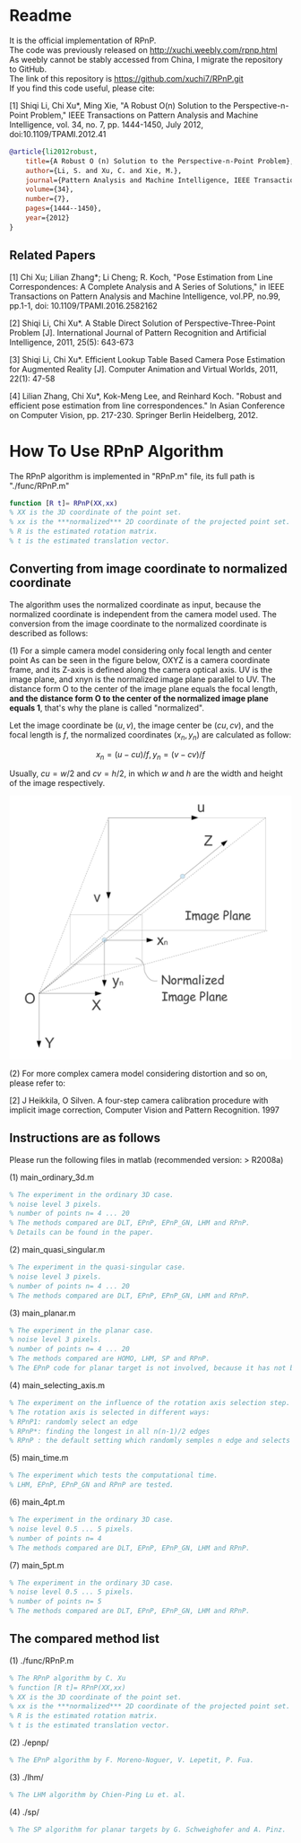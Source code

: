 # Readme

It is the official implementation of RPnP.  
The code was previously released on http://xuchi.weebly.com/rpnp.html  
As weebly cannot be stably accessed from China, I migrate the repository to GitHub.  
The link of this repository is https://github.com/xuchi7/RPnP.git  
If you find this code useful, please cite:

[1] Shiqi Li, Chi Xu*, Ming Xie, "A Robust O(n) Solution  to the Perspective-n-Point Problem," IEEE Transactions on  Pattern Analysis and Machine Intelligence, vol. 34, no. 7, pp. 1444-1450,  July 2012, doi:10.1109/TPAMI.2012.41

```bibtex
@article{li2012robust,
    title={A Robust O (n) Solution to the Perspective-n-Point Problem},
    author={Li, S. and Xu, C. and Xie, M.},
    journal={Pattern Analysis and Machine Intelligence, IEEE Transactions on},
    volume={34},
    number={7},
    pages={1444--1450},
    year={2012}
}
```

## Related Papers

[1] Chi Xu; Lilian Zhang*; Li Cheng; R. Koch, "Pose Estimation from Line Correspondences: A Complete Analysis and A Series of Solutions," in IEEE Transactions on Pattern Analysis and Machine Intelligence, vol.PP, no.99, pp.1-1, doi: 10.1109/TPAMI.2016.2582162

[2] Shiqi Li, Chi Xu*. A Stable Direct Solution of Perspective-Three-Point Problem [J]. International Journal of Pattern Recognition and Artificial Intelligence, 2011, 25(5): 643-673

[3] Shiqi Li, Chi Xu*. Efficient Lookup Table Based Camera Pose Estimation for Augmented Reality [J]. Computer Animation and Virtual Worlds, 2011, 22(1): 47-58

[4] Lilian Zhang, Chi Xu*, Kok-Meng Lee, and Reinhard Koch. "Robust and efficient pose estimation from line correspondences." In Asian Conference on Computer Vision, pp. 217-230. Springer Berlin Heidelberg, 2012.

# How To Use RPnP Algorithm

The RPnP algorithm is implemented in "RPnP.m" file, its full path is "./func/RPnP.m" 
```matlab 
function [R t]= RPnP(XX,xx)  
% XX is the 3D coordinate of the point set.  
% xx is the ***normalized*** 2D coordinate of the projected point set.  
% R is the estimated rotation matrix.  
% t is the estimated translation vector.  
```

## Converting from image coordinate to normalized coordinate
The algorithm uses the normalized coordinate as input, because the normalized coordinate is independent from the camera model used. The conversion from the image coordinate to the normalized coordinate is described as follows:

(1) For a simple camera model considering only focal length and center point
As can be seen in the figure below, OXYZ is a camera coordinate frame, and its Z-axis is defined along the camera optical axis. UV is the image plane, and xnyn is the normalized image plane parallel to UV. The distance form O to the center of the image plane equals the focal length, **and the distance form O to the center of the normalized image plane equals 1**, that's why the plane is called "normalized".

Let the image coordinate be $(u,v)$, the image center be $(cu,cv)$, and the focal length is $f$, the normalized coordinates $(x_n,y_n)$ are calculated as follow:

$$  
x_n = (u - cu)/f,   
y_n = (v - cv)/f  
$$

Usually, $cu = w/2$ and $cv = h/2$, in which $w$ and $h$ are the width and height of the image respectively.

![](camera.png)

(2) For more complex camera model considering distortion and so on, please refer to:

[2] J Heikkila, O Silven. A four-step camera calibration procedure with implicit image correction, Computer Vision and Pattern Recognition. 1997

## Instructions are as follows

Please run the following files in matlab (recommended version: > R2008a)

(1) main_ordinary_3d.m
```matlab
% The experiment in the ordinary 3D case.
% noise level 3 pixels.
% number of points n= 4 ... 20
% The methods compared are DLT, EPnP, EPnP_GN, LHM and RPnP.
% Details can be found in the paper.
```

(2) main_quasi_singular.m
```matlab
% The experiment in the quasi-singular case.
% noise level 3 pixels.
% number of points n= 4 ... 20
% The methods compared are DLT, EPnP, EPnP_GN, LHM and RPnP.
```

(3) main_planar.m
```matlab
% The experiment in the planar case.
% noise level 3 pixels.
% number of points n= 4 ... 20
% The methods compared are HOMO, LHM, SP and RPnP.
% The EPnP code for planar target is not involved, because it has not been publicly released.
```

(4) main_selecting_axis.m
```matlab
% The experiment on the influence of the rotation axis selection step.
% The rotation axis is selected in different ways:
% RPnP1: randomly select an edge
% RPnP*: finding the longest in all n(n-1)/2 edges
% RPnP : the default setting which randomly semples n edge and selects the longest
```

(5) main_time.m
```matlab
% The experiment which tests the computational time.
% LHM, EPnP, EPnP_GN and RPnP are tested.
```

(6) main_4pt.m
```matlab
% The experiment in the ordinary 3D case.
% noise level 0.5 ... 5 pixels.
% number of points n= 4
% The methods compared are DLT, EPnP, EPnP_GN, LHM and RPnP.
```

(7) main_5pt.m
```matlab
% The experiment in the ordinary 3D case.
% noise level 0.5 ... 5 pixels.
% number of points n= 5
% The methods compared are DLT, EPnP, EPnP_GN, LHM and RPnP.
```

## The compared method list

(1) ./func/RPnP.m
```matlab
% The RPnP algorithm by C. Xu
% function [R t]= RPnP(XX,xx)
% XX is the 3D coordinate of the point set.
% xx is the ***normalized*** 2D coordinate of the projected point set.
% R is the estimated rotation matrix.
% t is the estimated translation vector.
```

(2) ./epnp/
```matlab
% The EPnP algorithm by F. Moreno-Noguer, V. Lepetit, P. Fua.
```

(3) ./lhm/
```matlab
% The LHM algorithm by Chien-Ping Lu et. al.
```

(4) ./sp/
```matlab
% The SP algorithm for planar targets by G. Schweighofer and A. Pinz.
```

